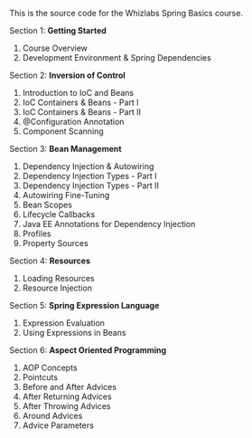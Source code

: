 This is the source code for the Whizlabs Spring Basics course.

Section 1: **Getting Started**
1. Course Overview
2. Development Environment & Spring Dependencies

Section 2: **Inversion of Control**
1. Introduction to IoC and Beans
2. IoC Containers & Beans - Part I
3. IoC Containers & Beans - Part II
4. @Configuration Annotation
5. Component Scanning

Section 3: **Bean Management**
1. Dependency Injection & Autowiring
2. Dependency Injection Types - Part I
3. Dependency Injection Types - Part II
4. Autowiring Fine-Tuning
5. Bean Scopes
6. Lifecycle Callbacks
7. Java EE Annotations for Dependency Injection
8. Profiles
9. Property Sources

Section 4: **Resources**
1. Loading Resources
2. Resource Injection

Section 5: **Spring Expression Language**
1. Expression Evaluation
2. Using Expressions in Beans

Section 6: **Aspect Oriented Programming**
1. AOP Concepts
2. Pointcuts
3. Before and After Advices
4. After Returning Advices
5. After Throwing Advices
6. Around Advices
7. Advice Parameters